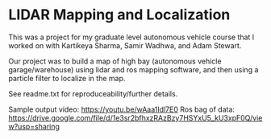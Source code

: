 # LIDAR Mapping and Localization
 
This was a project for my graduate level autonomous vehicle course that I worked on with Kartikeya Sharma, Samir Wadhwa, and Adam Stewart.

Our project was to build a map of high bay (autonomous vehicle garage/warehouse) using lidar and ros mapping software, and then using a particle filter to localize in the map. 

See readme.txt for reproduceability/further details. 

Sample output video: https://youtu.be/wAaa1Idl7E0
Ros bag of data: https://drive.google.com/file/d/1e3sr2bfhxzRAzBzy7HSYxU5_kU3xpF0Q/view?usp=sharing
